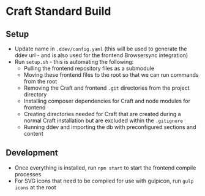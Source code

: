 # Craft Standard Build

## Setup

* Update name in `.ddev/config.yaml` (this will be used to generate the ddev url - and is also used for the frontend Browsersync integration)
* Run `setup.sh` - this is automating the following:
  * Pulling the frontend repository files as a submodule
  * Moving these frontend files to the root so that we can run commands from the root
  * Removing the Craft and frontend `.git` directories from the project directory
  * Installing composer dependencies for Craft and node modules for frontend
  * Creating directories needed for Craft that are created during a normal Craft installation but are excluded within the `.gitignore`
  * Running ddev and importing the db with preconfigured sections and content

## Development

* Once everything is installed, run `npm start` to start the frontend compile processes
* For SVG icons that need to be compiled for use with gulpicon, run `gulp icons` at the root
